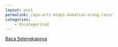 ```yaml
---
layout: post
permalink: /apa-arti-mimpi-kematian-orang-lain/
categories:
    - Uncategorized
---
```


[Baca Selengkapnya](/07)